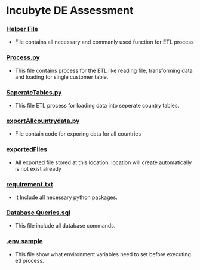 # Incubyte DE Assessment

### [Helper File](./helper.py)
- File contains all necessary and commanly used function for ETL process

### [Process.py](./process.py)
- This file contains process for the ETL like reading file, transforming data and loading for single customer table.

### [SaperateTables.py](./SaperateTables.py)
- This file ETL process for loading data into seperate country tables.

### [exportAllcountrydata.py](./exportAllcountrydata.py)
- File contain code for exporing data for all countries

### [exportedFiles](./exportedFiles/)
- All exported file stored at this location. location will create automatically is not exist already

### [requirement.txt](./requirement.txt)
- It Include all necessary python packages.

### [Database Queries.sql](./Database%20Queries.sql)
- This file include all database commands.

### [.env.sample](./.env.sample)
- This file show what environment variables need to set before executing etl process.